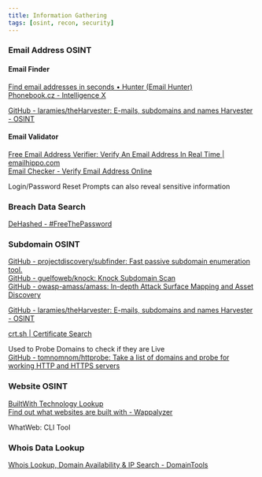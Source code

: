 ```yaml
---
title: Information Gathering
tags: [osint, recon, security]
---
```


### Email Address OSINT

#### Email Finder

[Find email addresses in seconds • Hunter (Email Hunter)](https://hunter.io/)  
[Phonebook.cz - Intelligence X](https://phonebook.cz/)

[GitHub - laramies/theHarvester: E-mails, subdomains and names Harvester - OSINT](https://github.com/laramies/theHarvester)

#### Email Validator

[Free Email Address Verifier: Verify An Email Address In Real Time | emailhippo.com](https://tools.emailhippo.com/)  
[Email Checker - Verify Email Address Online](https://email-checker.net/)

Login/Password Reset Prompts can also reveal sensitive information

### Breach Data Search

[DeHashed - \#FreeThePassword](https://www.dehashed.com/)

### Subdomain OSINT

[GitHub - projectdiscovery/subfinder: Fast passive subdomain enumeration tool.](https://github.com/projectdiscovery/subfinder)  
[GitHub - guelfoweb/knock: Knock Subdomain Scan](https://github.com/guelfoweb/knock)  
[GitHub - owasp-amass/amass: In-depth Attack Surface Mapping and Asset Discovery](https://github.com/owasp-amass/amass)

[GitHub - laramies/theHarvester: E-mails, subdomains and names Harvester - OSINT](https://github.com/laramies/theHarvester)

[crt.sh | Certificate Search](https://crt.sh/)  

Used to Probe Domains to check if they are Live  
[GitHub - tomnomnom/httprobe: Take a list of domains and probe for working HTTP and HTTPS servers](https://github.com/tomnomnom/httprobe)

### Website OSINT

[BuiltWith Technology Lookup](https://builtwith.com/)  
[Find out what websites are built with - Wappalyzer](https://www.wappalyzer.com/)

WhatWeb: CLI Tool

### Whois Data Lookup

[Whois Lookup, Domain Availability &amp; IP Search - DomainTools](https://whois.domaintools.com/)